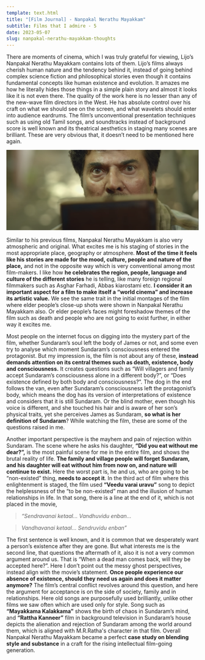 ```yaml
---
template: text.html
title: "[Film Journal] - Nanpakal Nerathu Mayakkam"
subtitle: Films that I admire - 5
date: 2023-05-07
slug: nanpakal-nerathu-mayakkam-thoughts
---
```


There are moments of cinema, which I was truly grateful for viewing, Lijo’s Nanpakal Nerathu Mayakkam contains lots of them. Lijo’s films always cherish human nature and the tendency behind it, instead of going behind complex science fiction and philosophical stories even though it contains fundamental concepts like human existence and evolution. It amazes me how he literally hides those things in a simple plain story and almost it looks like it is not even there. The quality of the work here is no lesser than any of the new-wave film directors in the West. He has absolute control over his craft on what we should see on the screen, and what wavelets should enter into audience eardrums. The film’s unconventional presentation techniques such as using old Tamil songs, and soundtracks instead of background score is well known and its theatrical aesthetics in staging many scenes are brilliant. These are very obvious that, it doesn’t need to be mentioned here again.

![From Nanpakal Nerathu Mayakkam](/static/res/nanpakal-nerathu-mayakkam-thoughts/nanpakal.png)

Similar to his previous films, Nanpakal Nerathu Mayakkam is also very atmospheric and original. What excites me is his staging of stories in the most appropriate place, geography or atmosphere. **Most of the time it feels like his stories are made for the mood, culture, people and nature of the place,** and not in the opposite way which is very conventional among most film-makers. I like how **he celebrates the region, people, language and culture of the different stories** he is telling, like many foreign regional filmmakers such as Asghar Farhadi, Abbas kiarostami etc. **I consider it an important aspect for a film to make itself a “world cinema” and increase its artistic value.** We see the same trait in the initial montages of the film where elder people’s close-up shots were shown in Nanpakal Nerathu Mayakkam also. Or elder people’s faces might foreshadow themes of the film such as death and people who are not going to exist further, in either way it excites me.

Most people on the internet focus on digging into the mystery part of the film, whether Sundaram’s soul left the body of James or not, and some even try to analyse which moment Sundaram’s consciousness entered the protagonist. But my impression is, the film is not about any of these, **instead demands attention on its central themes such as death, existence, body and consciousness.** It creates questions such as “Will villagers and family accept Sundaram’s consciousness alone in a different body?”, or “Does existence defined by both body and consciousness?”. The dog in the end follows the van, even after Sundaram’s consciousness left the protagonist’s body, which means the dog has its version of interpretations of existence and considers that it is still Sundaram. Or the blind mother, even though his voice is different, and she touched his hair and is aware of her son’s physical traits, yet she perceives James as Sundaram, **so what is her definition of Sundaram**? While watching the film, these are some of the questions raised in me.

Another important perspective is the mayhem and pain of rejection within Sundaram. The scene where he asks his daughter, **“Did you eat without me dear?”,** is the most painful scene for me in the entire film, and shows the brutal reality of life. **The family and village people will forget Sundaram, and his daughter will eat without him from now on, and nature will continue to exist.** Here the worst part is, he and us, who are going to be “non-existed” thing, **needs to accept it**. In the third act of film where this enlightenment is staged, the film used **“Veedu varai uravu”** song to depict the helplessness of the “to be non-existed” man and the illusion of human relationships in life. In that song, there is a line at the end of it, which is not placed in the movie,

> *“Sendravanai ketaal… Vandhuvidu enban…*
> 

> *Vandhavanai ketaal… Sendruvidu enban”*
> 

The first sentence is well known, and it is common that we desperately want a person’s existence after they are gone. But what interests me is the second line, that questions the aftermath of it, also it is not a very common argument around us. That is “When a dead man comes back, will they be accepted here?”. Here I don’t point out the messy ghost perspectives, instead align with the movie’s statement. **Once people experience our absence of existence, should they need us again and does it matter anymore?** The film’s central conflict revolves around this question, and here the argument for acceptance is on the side of society, family and in relationships. Here old songs are purposefully used brilliantly, unlike other films we saw often which are used only for style. Song such as **“Mayakkama Kalakkama”** shows the birth of chaos in Sundaram’s mind, and **“Rattha Kanneer”** film in background television in Sundaram’s house depicts the alienation and rejection of Sundaram among the world around them, which is aligned with M.R.Ratha's character in that film. Overall Nanpakal Nerathu Mayakkam became a perfect **case study on blending style and substance** in a craft for the rising intellectual film-going generation.